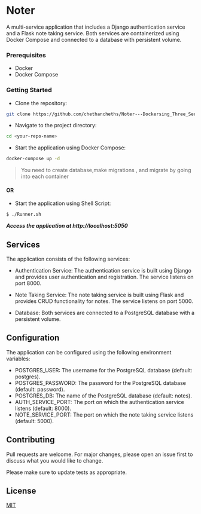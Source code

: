 # Noter


A multi-service application that includes a Django authentication service and a Flask note taking service. Both services are containerized using Docker Compose and connected to a database with persistent volume.

### Prerequisites

- Docker
- Docker Compose


### Getting Started

- Clone the repository:
```bash
git clone https://github.com/chethancheths/Noter---Dockersing_Three_Services.git
```
- Navigate to the project directory:
```bash
cd <your-repo-name>
```

- Start the application using Docker Compose:
```bash
docker-compose up -d
```
> You need to create database,make migrations , and migrate by going into each container
#### OR


- Start the application using Shell Script:

```bash
$ ./Runner.sh
```

***Access the application at http://localhost:5050***

## Services

The application consists of the following services:

- Authentication Service:
The authentication service is built using Django and provides user authentication and registration. The service listens on port 8000.

- Note Taking Service:
The note taking service is built using Flask and provides CRUD functionality for notes. The service listens on port 5000.

- Database:
Both services are connected to a PostgreSQL database with a persistent volume.

## Configuration
The application can be configured using the following environment variables:

- POSTGRES_USER: The username for the PostgreSQL database (default: postgres).
- POSTGRES_PASSWORD: The password for the PostgreSQL database (default: password).
- POSTGRES_DB: The name of the PostgreSQL database (default: notes).
- AUTH_SERVICE_PORT: The port on which the authentication service listens (default: 8000).
- NOTE_SERVICE_PORT: The port on which the note taking service listens (default: 5000).

## Contributing
Pull requests are welcome. For major changes, please open an issue first to discuss what you would like to change.

Please make sure to update tests as appropriate.

## License


[MIT](https://choosealicense.com/licenses/mit/)

